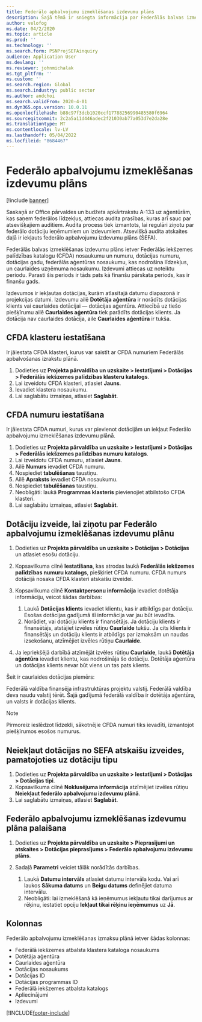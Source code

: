 ```yaml
---
title: Federālo apbalvojumu izmeklēšanas izdevumu plāns
description: Šajā tēmā ir sniegta informācija par Federālās balvas izmeklēšanas izdevumu plāna.
author: velofog
ms.date: 04/2/2020
ms.topic: article
ms.prod: ''
ms.technology: ''
ms.search.form: PSNProjSEFAinquiry
audience: Application User
ms.devlang: ''
ms.reviewer: johnmichalak
ms.tgt_pltfrm: ''
ms.custom: ''
ms.search.region: Global
ms.search.industry: public sector
ms.author: andchoi
ms.search.validFrom: 2020-4-01
ms.dyn365.ops.version: 10.0.11
ms.openlocfilehash: b88c97f3dcb1020ccf17788256990485580f6964
ms.sourcegitcommit: 2c2a5a11d446adec2f21030ab77a053d7e2da28e
ms.translationtype: MT
ms.contentlocale: lv-LV
ms.lasthandoff: 05/04/2022
ms.locfileid: "8684467"
---
```

# <a name="schedule-of-expenditures-of-federal-awards-inquiry"></a>Federālo apbalvojumu izmeklēšanas izdevumu plāns

[!include [banner](../includes/banner.md)]

Saskaņā ar Office pārvaldes un budžeta apkārtrakstu A-133 uz aģentūrām, kas saņem federālos līdzekļus, attiecas audita prasības, kuras arī sauc par atsevišķajiem auditiem. Audita process tiek izmantots, lai regulāri ziņotu par federālo dotāciju ieņēmumiem un izdevumiem. Atsevišķā audita atskaites daļā ir iekļauts federālo apbalvojumu izdevumu plāns (SEFA).

Federālās balvas izmeklēšanas izdevumu plāns ietver Federālās iekšzemes palīdzības katalogu (CFDA) nosaukumu un numuru, dotācijas numuru, dotācijas gadu, federālās aģentūras nosaukumu, kas nodrošina līdzekļus, un caurlaides uzņēmuma nosaukumu. Izdevumi attiecas uz noteiktu periodu. Parasti šis periods ir tāds pats kā finanšu pārskata periods, kas ir finanšu gads.

Izdevumos ir iekļautas dotācijas, kurām atlasītajā datumu diapazonā ir projekcijas datumi. Izdevumu ailē **Dotētāja aģentūra** ir norādīts dotācijas klients vai caurlaides dotācijai — dotācijas aģentūra. Attiecībā uz tiešo piešķīrumu ailē **Caurlaides aģentūra** tiek parādīts dotācijas klients. Ja dotācija nav caurlaides dotācija, aile **Caurlaides aģentūra** ir tukša.

## <a name="set-up-the-cfda-clusters"></a>CFDA klasteru iestatīšana

Ir jāiestata CFDA klasteri, kurus var saistīt ar CFDA numuriem Federālās apbalvošanas izrakstu plānā.

1. Dodieties uz **Projekta pārvaldība un uzskaite \> Iestatījumi \> Dotācijas \> Federālās iekšzemes palīdzības klasteru katalogs**.
2. Lai izveidotu CFDA klasteri, atlasiet **Jauns**.
3. Ievadiet klastera nosaukumu.
4. Lai saglabātu izmaiņas, atlasiet **Saglabāt**.

## <a name="set-up-cfda-numbers"></a>CFDA numuru iestatīšana

Ir jāiestata CFDA numuri, kurus var pievienot dotācijām un iekļaut Federālo apbalvojumu izmeklēšanas izdevumu plānā.

1. Dodieties uz **Projekta pārvaldība un uzskaite \> Iestatījumi \> Dotācijas \> Federālās iekšzemes palīdzības numuru katalogs**.
2. Lai izveidotu CFDA numuru, atlasiet **Jauns**.
3. Ailē **Numurs** ievadiet CFDA numuru.
4. Nospiediet **tabulēšanas** taustiņu.
5. Ailē **Apraksts** ievadiet CFDA nosaukumu.
6. Nospiediet **tabulēšanas** taustiņu.
7. Neobligāti: laukā **Programmas klasteris** pievienojiet atbilstošo CFDA klasteri.
8. Lai saglabātu izmaiņas, atlasiet **Saglabāt**.

## <a name="set-up-grants-to-report-for-the-schedule-of-expenditures-of-federal-awards-inquiry"></a>Dotāciju izveide, lai ziņotu par Federālo apbalvojumu izmeklēšanas izdevumu plānu

1. Dodieties uz **Projekta pārvaldība un uzskaite \> Dotācijas \> Dotācijas** un atlasiet esošu dotāciju.
2. Kopsavilkuma cilnē **Iestatīšana**, kas atrodas laukā **Federālās iekšzemes palīdzības numuru katalogs**, piešķiriet CFDA numuru. CFDA numurs dotācijā nosaka CFDA klasteri atskaišu izveidei.
3. Kopsavilkuma cilnē **Kontaktpersonu informācija** ievadiet dotētāja informāciju, veicot šādas darbības:

    1. Laukā **Dotācijas klients** ievadiet klientu, kas ir atbildīgs par dotāciju. Esošas dotācijas gadījumā šī informācija var jau būt ievadīta.
    2. Norādiet, vai dotāciju klients ir finansētājs. Ja dotāciju klients ir finansētājs, atstājiet izvēles rūtiņu **Caurlaide** tukšu. Ja cits klients ir finansētājs un dotāciju klients ir atbildīgs par izmaksām un naudas izsekošanu, atzīmējiet izvēles rūtiņu **Caurlaide**.

4. Ja iepriekšējā darbībā atzīmējāt izvēles rūtiņu **Caurlaide**, laukā **Dotētāja aģentūra** ievadiet klientu, kas nodrošināja šo dotāciju. Dotētāja aģentūra un dotācijas klients nevar būt viens un tas pats klients.

Šeit ir caurlaides dotācijas piemērs:

Federālā valdība finansēja infrastruktūras projektu valstij. Federālā valdība deva naudu valstij tērēt. Šajā gadījumā federālā valdība ir dotētāja aģentūra, un valsts ir dotācijas klients.

> [!NOTE] 
> Pirmoreiz ieslēdzot līdzekli, sākotnējie CFDA numuri tiks ievadīti, izmantojot piešķīrumos esošos numurus.

## <a name="exclude-grants-from-sefa-reporting-based-on-the-grant-type"></a>Neiekļaut dotācijas no SEFA atskaišu izveides, pamatojoties uz dotāciju tipu

1. Dodieties uz **Projekta pārvaldība un uzskaite \> Iestatījumi \> Dotācijas \> Dotācijas tipi**.
2. Kopsavilkuma cilnē **Noklusējuma informācija** atzīmējiet izvēles rūtiņu **Neiekļaut federālo apbalvojumu izdevumu plānā**.
3. Lai saglabātu izmaiņas, atlasiet **Saglabāt**.

## <a name="run-the-schedule-of-expenditures-of-federal-awards-inquiry"></a>Federālo apbalvojumu izmeklēšanas izdevumu plāna palaišana

1. Dodieties uz **Projekta pārvaldība un uzskaite \> Pieprasījumi un atskaites \> Dotācijas pieprasījums \> Federālo apbalvojumu izdevumu plāns**.
2. Sadaļā **Parametri** veiciet tālāk norādītās darbības.

    1. Laukā **Datumu intervāls** atlasiet datumu intervāla kodu. Vai arī laukos **Sākuma datums** un **Beigu datums** definējiet datuma intervālu.
    2. Neobligāti: lai izmeklēšanā kā ieņēmumus iekļautu tikai darījumus ar rēķinu, iestatiet opciju **Iekļaut tikai rēķinu ieņēmumus** uz **Jā**.

## <a name="columns"></a>Kolonnas

Federālo apbalvojumu izmeklēšanas izmaksu plānā ietver šādas kolonnas:

- Federālā iekšzemes atbalsta klastera kataloga nosaukums
- Dotētāja aģentūra
- Caurlaides aģentūra
- Dotācijas nosaukums
- Dotācijas ID
- Dotācijas programmas ID
- Federālā iekšzemes atbalsta katalogs
- Apliecinājumi
- Izdevumi


[!INCLUDE[footer-include](../includes/footer-banner.md)]